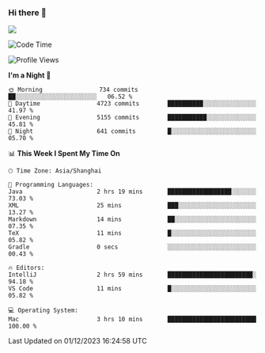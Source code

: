 ### Hi there 👋

<!--
**JJAYCHEN1e/jjaychen1e** is a ✨ _special_ ✨ repository because its `README.md` (this file) appears on your GitHub profile.

Here are some ideas to get you started:

- 🔭 I’m currently working on ...
- 🌱 I’m currently learning ...
- 👯 I’m looking to collaborate on ...
- 🤔 I’m looking for help with ...
- 💬 Ask me about ...
- 📫 How to reach me: ...
- 😄 Pronouns: ...
- ⚡ Fun fact: ...
-->

[![](https://github-readme-stats.vercel.app/api?username=jjaychen1e&show_icons=true)](https://github.com/jjaychen1e/github-readme-stats?count_private=true)

<!--START_SECTION:waka-->
![Code Time](http://img.shields.io/badge/Code%20Time-889%20hrs%2041%20mins-blue)

![Profile Views](http://img.shields.io/badge/Profile%20Views-0-blue)

**I'm a Night 🦉** 

```text
🌞 Morning                734 commits         ██░░░░░░░░░░░░░░░░░░░░░░░   06.52 % 
🌆 Daytime                4723 commits        ██████████░░░░░░░░░░░░░░░   41.97 % 
🌃 Evening                5155 commits        ███████████░░░░░░░░░░░░░░   45.81 % 
🌙 Night                  641 commits         █░░░░░░░░░░░░░░░░░░░░░░░░   05.70 % 
```


📊 **This Week I Spent My Time On** 

```text
🕑︎ Time Zone: Asia/Shanghai

💬 Programming Languages: 
Java                     2 hrs 19 mins       ██████████████████░░░░░░░   73.03 % 
XML                      25 mins             ███░░░░░░░░░░░░░░░░░░░░░░   13.27 % 
Markdown                 14 mins             ██░░░░░░░░░░░░░░░░░░░░░░░   07.35 % 
TeX                      11 mins             █░░░░░░░░░░░░░░░░░░░░░░░░   05.82 % 
Gradle                   0 secs              ░░░░░░░░░░░░░░░░░░░░░░░░░   00.43 % 

🔥 Editors: 
IntelliJ                 2 hrs 59 mins       ████████████████████████░   94.18 % 
VS Code                  11 mins             █░░░░░░░░░░░░░░░░░░░░░░░░   05.82 % 

💻 Operating System: 
Mac                      3 hrs 10 mins       █████████████████████████   100.00 % 
```


 Last Updated on 01/12/2023 16:24:58 UTC
<!--END_SECTION:waka-->
